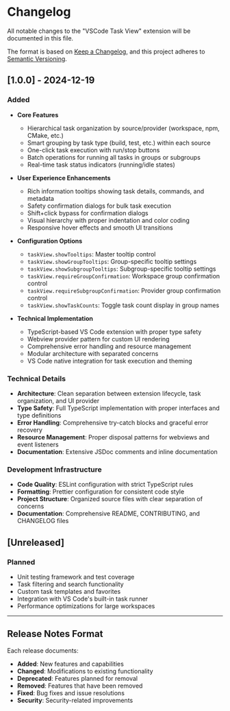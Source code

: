 # Changelog

All notable changes to the "VSCode Task View" extension will be documented in this file.

The format is based on [Keep a Changelog](https://keepachangelog.com/en/1.0.0/),
and this project adheres to [Semantic Versioning](https://semver.org/spec/v2.0.0.html).

## [1.0.0] - 2024-12-19

### Added
- **Core Features**
  - Hierarchical task organization by source/provider (workspace, npm, CMake, etc.)
  - Smart grouping by task type (build, test, etc.) within each source
  - One-click task execution with run/stop buttons
  - Batch operations for running all tasks in groups or subgroups
  - Real-time task status indicators (running/idle states)

- **User Experience Enhancements**
  - Rich information tooltips showing task details, commands, and metadata
  - Safety confirmation dialogs for bulk task execution
  - Shift+click bypass for confirmation dialogs
  - Visual hierarchy with proper indentation and color coding
  - Responsive hover effects and smooth UI transitions

- **Configuration Options**
  - `taskView.showTooltips`: Master tooltip control
  - `taskView.showGroupTooltips`: Group-specific tooltip settings
  - `taskView.showSubgroupTooltips`: Subgroup-specific tooltip settings
  - `taskView.requireGroupConfirmation`: Workspace group confirmation control
  - `taskView.requireSubgroupConfirmation`: Provider group confirmation control
  - `taskView.showTaskCounts`: Toggle task count display in group names

- **Technical Implementation**
  - TypeScript-based VS Code extension with proper type safety
  - Webview provider pattern for custom UI rendering
  - Comprehensive error handling and resource management
  - Modular architecture with separated concerns
  - VS Code native integration for task execution and theming

### Technical Details
- **Architecture**: Clean separation between extension lifecycle, task organization, and UI provider
- **Type Safety**: Full TypeScript implementation with proper interfaces and type definitions
- **Error Handling**: Comprehensive try-catch blocks and graceful error recovery
- **Resource Management**: Proper disposal patterns for webviews and event listeners
- **Documentation**: Extensive JSDoc comments and inline documentation

### Development Infrastructure
- **Code Quality**: ESLint configuration with strict TypeScript rules
- **Formatting**: Prettier configuration for consistent code style
- **Project Structure**: Organized source files with clear separation of concerns
- **Documentation**: Comprehensive README, CONTRIBUTING, and CHANGELOG files

## [Unreleased]

### Planned
- Unit testing framework and test coverage
- Task filtering and search functionality
- Custom task templates and favorites
- Integration with VS Code's built-in task runner
- Performance optimizations for large workspaces

---

## Release Notes Format

Each release documents:
- **Added**: New features and capabilities
- **Changed**: Modifications to existing functionality
- **Deprecated**: Features planned for removal
- **Removed**: Features that have been removed
- **Fixed**: Bug fixes and issue resolutions
- **Security**: Security-related improvements